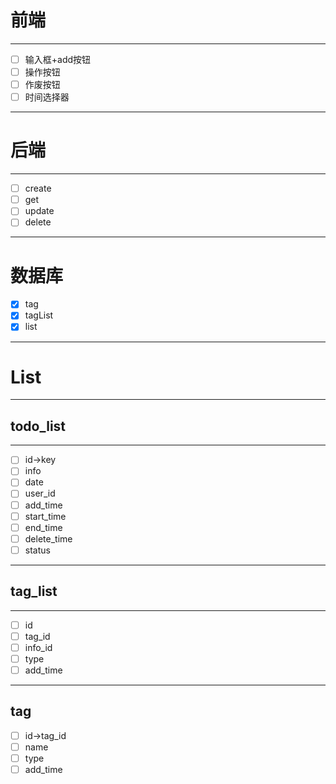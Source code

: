 
# 前端
---

* [ ] 输入框+add按钮
* [ ] 操作按钮
* [ ] 作废按钮
* [ ] 时间选择器

---

# 后端

---

* [ ] create
* [ ] get
* [ ] update
* [ ] delete

---

# 数据库
* [x] tag
* [x] tagList
* [x] list

---
# List

---
## todo_list
---

* [ ] id->key
* [ ] info
* [ ] date
* [ ] user_id
* [ ] add_time
* [ ] start_time
* [ ] end_time
* [ ] delete_time
* [ ] status

---
## tag_list
---

* [ ] id
* [ ] tag_id
* [ ] info_id
* [ ] type
* [ ] add_time
---
## tag
* [ ] id->tag_id
* [ ] name
* [ ] type
* [ ] add_time
